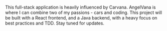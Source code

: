 This full-stack application is heavily influenced by Carvana. AngelVana is where I can combine two of my passions - cars and coding. This project will be built with a React frontend, and a Java backend, with a heavy focus on best practices and TDD.
Stay tuned for updates.
